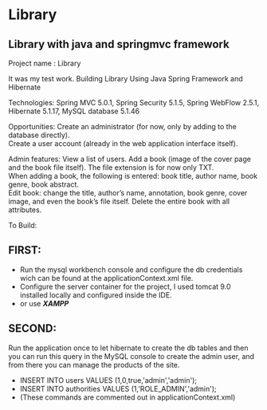 # Library
## Library with java and springmvc framework

Project name : Library

It was my test work. Building Library Using Java Spring Framework and Hibernate

Technologies: Spring MVC 5.0.1, Spring Security 5.1.5, Spring WebFlow 2.5.1, Hibernate 5.1.17, MySQL database 5.1.46

Opportunities: Create an administrator (for now, only by adding to the database directly). <br>Create a user account (already in the web application interface itself).

Admin features: View a list of users. Add a book (image of the cover page and the book file itself). The file extension is for now only TXT. <br>When adding a book, the following is entered: book title, author name, book genre, book abstract. <br>Edit book: change the title, author’s name, annotation, book genre, cover image, and even the book’s file itself. Delete the entire book with all attributes.

To Build:

## FIRST:

* Run the mysql workbench console and configure the db credentials wich can be found at the applicationContext.xml file. 
* Configure the server container for the project, I used tomcat 9.0 installed locally and configured inside the IDE.
*  or use __*XAMPP*__

## SECOND:

Run the application once to let hibernate to create the db tables and then you can run this query in the MySQL console to create the admin user, and from there you can manage the products of the site.

- INSERT INTO users VALUES (1,0,true,'admin','admin');
- INSERT INTO authorities VALUES (1,'ROLE_ADMIN','admin');
- (These commands are commented out in applicationContext.xml)
